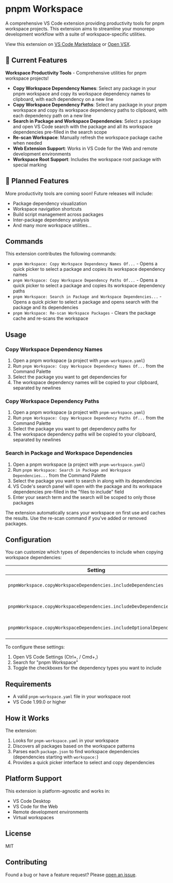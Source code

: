 # pnpm Workspace

A comprehensive VS Code extension providing productivity tools for pnpm workspace projects. This extension aims to streamline your monorepo development workflow with a suite of workspace-specific utilities.

View this extension on [VS Code Marketplace](https://marketplace.visualstudio.com/items?itemName=reekystive.pnpm-workspace) or [Open VSX](https://open-vsx.org/extension/reekystive/pnpm-workspace).

## 🚀 Current Features

**Workspace Productivity Tools** - Comprehensive utilities for pnpm workspace projects!

- **Copy Workspace Dependency Names**: Select any package in your pnpm workspace and copy its workspace dependency names to clipboard, with each dependency on a new line
- **Copy Workspace Dependency Paths**: Select any package in your pnpm workspace and copy its workspace dependency paths to clipboard, with each dependency path on a new line
- **Search in Package and Workspace Dependencies**: Select a package and open VS Code search with the package and all its workspace dependencies pre-filled in the search scope
- **Re-scan Workspace**: Manually refresh the workspace package cache when needed
- **Web Extension Support**: Works in VS Code for the Web and remote development environments
- **Workspace Root Support**: Includes the workspace root package with special marking

## 🔮 Planned Features

More productivity tools are coming soon! Future releases will include:

- Package dependency visualization
- Workspace navigation shortcuts
- Build script management across packages
- Inter-package dependency analysis
- And many more workspace utilities...

## Commands

This extension contributes the following commands:

- `pnpm Workspace: Copy Workspace Dependency Names Of...` - Opens a quick picker to select a package and copies its workspace dependency names
- `pnpm Workspace: Copy Workspace Dependency Paths Of...` - Opens a quick picker to select a package and copies its workspace dependency paths
- `pnpm Workspace: Search in Package and Workspace Dependencies...` - Opens a quick picker to select a package and opens search with the package and its dependencies
- `pnpm Workspace: Re-scan Workspace Packages` - Clears the package cache and re-scans the workspace

## Usage

### Copy Workspace Dependency Names

1. Open a pnpm workspace (a project with `pnpm-workspace.yaml`)
2. Run `pnpm Workspace: Copy Workspace Dependency Names Of...` from the Command Palette
3. Select the package you want to get dependencies for
4. The workspace dependency names will be copied to your clipboard, separated by newlines

### Copy Workspace Dependency Paths

1. Open a pnpm workspace (a project with `pnpm-workspace.yaml`)
2. Run `pnpm Workspace: Copy Workspace Dependency Paths Of...` from the Command Palette
3. Select the package you want to get dependency paths for
4. The workspace dependency paths will be copied to your clipboard, separated by newlines

### Search in Package and Workspace Dependencies

1. Open a pnpm workspace (a project with `pnpm-workspace.yaml`)
2. Run `pnpm Workspace: Search in Package and Workspace Dependencies...` from the Command Palette
3. Select the package you want to search in along with its dependencies
4. VS Code's search panel will open with the package and its workspace dependencies pre-filled in the "files to include" field
5. Enter your search term and the search will be scoped to only those packages

The extension automatically scans your workspace on first use and caches the results. Use the re-scan command if you've added or removed packages.

## Configuration

You can customize which types of dependencies to include when copying workspace dependencies:

| Setting                                                               | Default | Description                      |
| --------------------------------------------------------------------- | ------- | -------------------------------- |
| `pnpmWorkspace.copyWorkspaceDependencies.includeDependencies`         | `true`  | Include production dependencies  |
| `pnpmWorkspace.copyWorkspaceDependencies.includeDevDependencies`      | `true`  | Include development dependencies |
| `pnpmWorkspace.copyWorkspaceDependencies.includeOptionalDependencies` | `true`  | Include optional dependencies    |

To configure these settings:

1. Open VS Code Settings (Ctrl+, / Cmd+,)
2. Search for "pnpm Workspace"
3. Toggle the checkboxes for the dependency types you want to include

## Requirements

- A valid `pnpm-workspace.yaml` file in your workspace root
- VS Code 1.99.0 or higher

## How it Works

The extension:

1. Looks for `pnpm-workspace.yaml` in your workspace
2. Discovers all packages based on the workspace patterns
3. Parses each `package.json` to find workspace dependencies (dependencies starting with `workspace:`)
4. Provides a quick picker interface to select and copy dependencies

## Platform Support

This extension is platform-agnostic and works in:

- VS Code Desktop
- VS Code for the Web
- Remote development environments
- Virtual workspaces

## License

MIT

## Contributing

Found a bug or have a feature request? Please [open an issue](https://github.com/reekystive/vscode-pnpm-workspace/issues).
